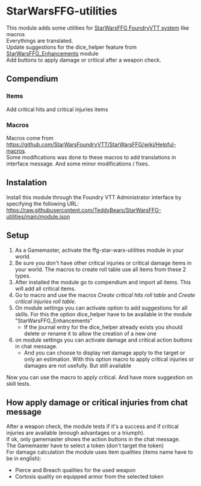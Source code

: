 # StarWarsFFG-utilities

This module adds some utilities for [StarWarsFFG FoundryVTT system](https://github.com/StarWarsFoundryVTT/StarWarsFFG) like macros  
Everythings are translated.  
Update suggestions for the dice_helper feature from [StarWarsFFG_Enhancements](https://github.com/wrycu/StarWarsFFG-Enhancements) module  
Add buttons to apply damage or critical after a weapon check.  

## Compendium

### Items

Add critical hits and critical injuries items

### Macros

Macros come from https://github.com/StarWarsFoundryVTT/StarWarsFFG/wiki/Helpful-macros.  
Some modifications was done to these macros to add translations in interface message. And some minor modifications / fixes.  

## Instalation

Install this module through the Foundry VTT Administrator interface by specifying the following URL: https://raw.githubusercontent.com/TeddyBears/StarWarsFFG-utilities/main/module.json

## Setup

1. As a Gamemaster, activate the ffg-star-wars-utilities module in your world.
1. Be sure you don't have other critical injuries or critical damage items in your world. The macros to create roll table use all items from these 2 types.
1. After installed the module go to compendium and import all items. This will add all critical items.
1. Go to macro and use the macros _Create critical hits roll table_ and _Create critical injuries roll table_.
1. On module settings you can activate option to add suggestions for all skills. For this the option dice_helper have to be available in the module "StarWarsFFG_Enhancements"
   * If the journal entry for the dice_helper already exists you should delete or rename it to allow the creation of a new one
1. on module settings you can activate damage and critical action buttons in chat message.
   * And you can choose to display net damage apply to the target or only an estimation. With this option macro to apply critical injuries or damages are not usefully. But still available

Now you can use the macro to apply critical. And have more suggestion on skill tests.

## How apply damage or critical injuries from chat message

After a weapon check, the module tests if it's a success and if critical injuries are available (enough advantages or a triumph).  
If ok, only gamemaster shows the action buttons in the chat message.  
The Gamemaster have to select a token (don't target the token)  
For damage calculation the module uses item qualities (items name have to be in english):  
* Pierce and Breach qualities for the used weapon
* Cortosis quality on equipped armor from the selected token
